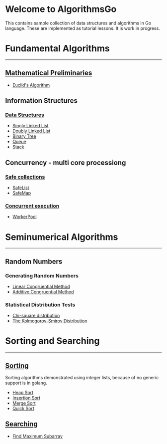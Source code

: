 # Welcome to AlgorithmsGo
This contains sample collection of data structures and algorithms in Go language. These are implemented as tutorial lessons.
It is work in progress.

# Fundamental Algorithms
---
## [Mathematical Preliminaries](/mathematics)
  - [Euclid's Algorithm](/mathematics/euclidian.go)
## Information Structures
### [Data Structures](/datastructures)
  - [Singly Linked List](/datastructures/linkedList.go)
  - [Doubly Linked List](/datastructures/doubleLinkedList.go)
  - [Binary Tree](/datastructures/binaryTree.go)
  - [Queue](/datastructures/queue.go)
  - [Stack](r/datastructures/stack.go)
## Concurrency - multi core processiong
### [Safe collections](/safecollections)
  - [SafeList](/safecollections/safeList.go)
  - [SafeMap](/safecollections/safeMap.go)
### [Concurrent execution](/concurrency)
  - [WorkerPool](/concurrency/workerPool.go)
# Seminumerical Algorithms
---
## Random Numbers
### Generating Random Numbers
- [Linear Congruential Method](/random/randomgenerator.go)
- [Additive Congruential Method](/random/randomgenerator.go)
### Statistical Distribution Tests
- [Chi-square distribution](/statistics/discreteSampleSpace.go)
- [The Kolmogorov-Smirov Distribution](/statistics/continuousSampleSpace.go)

# Sorting and Searching
---
## [Sorting](/sorting)
Sorting algorithms demonstrated using integer lists, because of no generic support is in golang.
- [Heap Sort](/sorting/heapSort.go)
- [Insertion Sort](/sorting/insertionSort.go)
- [Merge Sort](/sorting/mergeSort.go)
- [Quick Sort](/sorting/quickSort.go)

## [Searching](/searching)
- [Find Maximum Subarray](/searching/findMaxSubarray.go)

